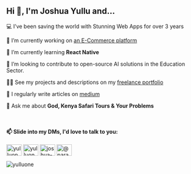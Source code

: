 <h2>Hi 👋, I'm Joshua Yullu and...</h2>

<p >💻 I’ve been saving the world with Stunning Web Apps for over 3 years </p>

<p >🔭 I’m currently working on <a href="https://gwmy.yulluco.com">an E-Commerce platform</a> </p>

<p >🌱 I’m currently learning <b>React Native</b></p>

<p >👯 I’m looking to contribute to open-source AI solutions in the Education Sector.</p>

<p >👨‍💻 See my projects and descriptions on my <a href="https://yullu.me/projects">freelance portfolio</a></p>

<p >📝 I regularly write articles on <a href="https://medium.com/@yulluone">medium</a></p>

<p >💬 Ask me about <b>God, Kenya Safari Tours & Your Problems </b> </p>

<br>  

<h4 align="left">📫 Slide into my DMs, I'd love to talk to you:</h4>
<p align="left">
<a href="https://dev.to/yulluone" target="blank"><img align="center" src="https://raw.githubusercontent.com/rahuldkjain/github-profile-readme-generator/master/src/images/icons/Social/devto.svg" alt="yulluone" height="30" width="40" /></a>
<a href="https://twitter.com/yulluone" target="blank"><img align="center" src="https://raw.githubusercontent.com/rahuldkjain/github-profile-readme-generator/master/src/images/icons/Social/twitter.svg" alt="yulluone" height="30" width="40" /></a>
<a href="https://linkedin.com/in/joshua-yullu-068042192" target="blank"><img align="center" src="https://raw.githubusercontent.com/rahuldkjain/github-profile-readme-generator/master/src/images/icons/Social/linked-in-alt.svg" alt="joshua-yullu-068042192" height="30" width="40" /></a>
<a href="https://medium.com/@paranoiddroid" target="blank"><img align="center" src="https://raw.githubusercontent.com/rahuldkjain/github-profile-readme-generator/master/src/images/icons/Social/medium.svg" alt="@paranoiddroid" height="30" width="40" /></a>
</p>

<p><img align="center" src="https://github-readme-stats.vercel.app/api/top-langs?username=yulluone&show_icons=true&locale=en&layout=compact" alt="yulluone" /></p>
